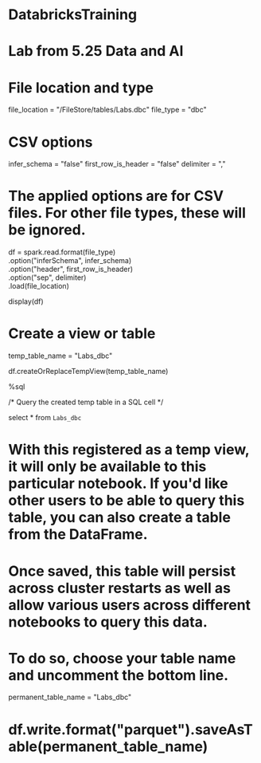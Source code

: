 # DatabricksTraining
# Lab from 5.25 Data and AI

# File location and type
file_location = "/FileStore/tables/Labs.dbc"
file_type = "dbc"

# CSV options
infer_schema = "false"
first_row_is_header = "false"
delimiter = ","

# The applied options are for CSV files. For other file types, these will be ignored.
df = spark.read.format(file_type) \
  .option("inferSchema", infer_schema) \
  .option("header", first_row_is_header) \
  .option("sep", delimiter) \
  .load(file_location)

display(df)

# Create a view or table

temp_table_name = "Labs_dbc"

df.createOrReplaceTempView(temp_table_name)

%sql

/* Query the created temp table in a SQL cell */

select * from `Labs_dbc`

# With this registered as a temp view, it will only be available to this particular notebook. If you'd like other users to be able to query this table, you can also create a table from the DataFrame.
# Once saved, this table will persist across cluster restarts as well as allow various users across different notebooks to query this data.
# To do so, choose your table name and uncomment the bottom line.

permanent_table_name = "Labs_dbc"

# df.write.format("parquet").saveAsTable(permanent_table_name)
